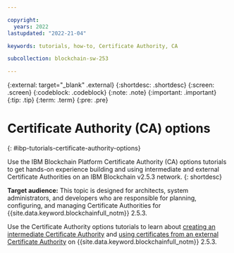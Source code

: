```yaml
---

copyright:
  years: 2022
lastupdated: "2022-21-04"

keywords: tutorials, how-to, Certificate Authority, CA

subcollection: blockchain-sw-253

---
```


{:external: target="_blank" .external}
{:shortdesc: .shortdesc}
{:screen: .screen}
{:codeblock: .codeblock}
{:note: .note}
{:important: .important}
{:tip: .tip}
{:term: .term}
{:pre: .pre}


#  Certificate Authority (CA) options 
{: #ibp-tutorials-certificate-authority-options}

Use the IBM Blockchain Platform Certificate Authority (CA) options tutorials to get hands-on experience building and using 
intermediate and external Certificate Authorities on an IBM Blockchain v2.5.3 network. 
{: shortdesc}

**Target audience:** This topic is designed for architects, system administrators, and developers who are responsible 
for planning, configuring, and managing Certificate Authorities for {{site.data.keyword.blockchainfull_notm}} 2.5.3.

Use the Certificate Authority options tutorials to learn about [creating an intermediate Certificate Authority](ibp-console-int-ca.md) and 
[using certificates from an external Certificate Authority](ibp-v2-tutorial-extca.md.md) on {{site.data.keyword.blockchainfull_notm}} 2.5.3.


